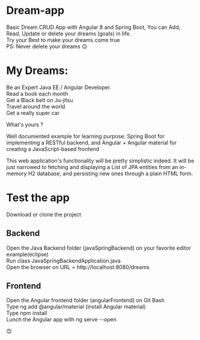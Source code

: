# Dream-app

Basic Dream CRUD App with Angular 8 and Spring Boot, You can Add, Read, Update or delete your dreams (goals) in life.<br />
Try your Best to make your dreams come true <br />
PS: Never delete your dreams  😉 <br />

# My Dreams:
Be an Expert Java EE / Angular Developer.<br />
Read a book each month <br />
Get a Black belt on Ju-jitsu <br />
Travel around the world <br />
Get a really super car <br />

What's yours ?

Well documented example for learning purpose: Spring Boot for implementing a RESTful backend, and Angular + Angular material for creating a JavaScript-based frontend

This web application's functionality will be pretty simplistic indeed. It will be just narrowed to fetching and displaying a List of JPA entities from an in-memory H2 database, and persisting new ones through a plain HTML form.

# Test the app
Download or clone the project <br />
## Backend
Open the Java Backend folder (javaSpringBackend) on your favorite editor example(eclipse) <br />
Run class JavaSpringBackendApplication.java <br />
Open the browser on URL = http://localhost:8080/dreams <br />
## Frontend
Open the Angular frontend folder (angularFrontend) on Git Bash <br />
Type ng add @angular/material (install Angular material) <br />
Type npm install <br />
Lunch the Angular app with ng serve --open <br />

😊

